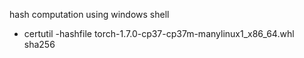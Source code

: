 hash computation using windows shell
- certutil -hashfile torch-1.7.0-cp37-cp37m-manylinux1_x86_64.whl sha256
